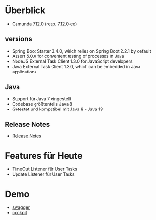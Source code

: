 # Überblick

* Camunda 7.12.0 (resp. 7.12.0-ee)  

## versions

* Spring Boot Starter 3.4.0, which relies on Spring Boot 2.2.1 by default
* Assert 5.0.0 for convenient testing of processes in Java
* NodeJS External Task Client 1.3.0 for JavaScript developers
* Java External Task Client 1.3.0, which can be embedded in Java applications

## Java

* Support für Java 7 eingestellt
* Codebase größtenteils Java 8
* Getestet und kompatibel mit Java 8 - Java 13


## Release Notes

* [Release Notes](/wiki/links/links)

# Features für Heute

* TimeOut Listener für User Tasks
* Update Listener für User Tasks

 
 # Demo
 
 * [swagger](http://local:8090/swagger-ui.html)
 * [cockpit](http://local:8090/)